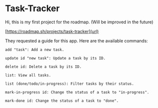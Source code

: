 # Task-Tracker

Hi, this is my first project for the roadmap. (Will be improved in the future)

[https://roadmap.sh/projects/task-tracker](url)


They requested a guide for this app. Here are the available commands:


    add "task": Add a new task.

    update id "new task": Update a task by its ID.

    delete id: Delete a task by its ID.

    list: View all tasks.

    list (done/todo/in-progress): Filter tasks by their status.

    mark-in-progress id: Change the status of a task to "in-progress".

    mark-done id: Change the status of a task to "done".
